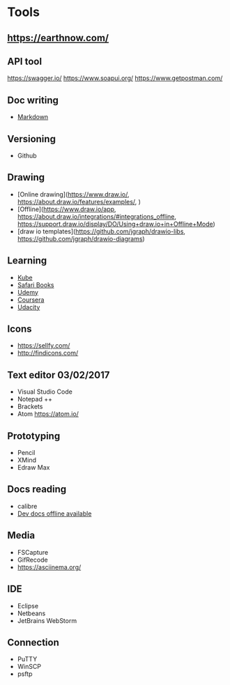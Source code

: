 # Tools


## https://earthnow.com/

## API tool

https://swagger.io/
https://www.soapui.org/
https://www.getpostman.com/
## Doc writing

* [Markdown](https://daringfireball.net/projects/markdown/syntax)

## Versioning

* Github

## Drawing

* [Online drawing](https://www.draw.io/, https://about.draw.io/features/examples/, )
* [Offline](https://www.draw.io/app, https://about.draw.io/integrations/#integrations_offline, https://support.draw.io/display/DO/Using+draw.io+in+Offline+Mode)
* [draw io templates](https://github.com/jgraph/drawio-libs, https://github.com/jgraph/drawio-diagrams)
## Learning

* [Kube](https://kubernetes.io/)
* [Safari Books](http://www.safaribooksonline.com)
* [Udemy](https://www.udemy.com/)
* [Coursera](https://www.coursera.org/)
* [Udacity](https://www.udacity.com)

## Icons

* https://sellfy.com/
* http://findicons.com/

## Text editor 03/02/2017

* Visual Studio Code
* Notepad ++
* Brackets
* Atom https://atom.io/

## Prototyping

* Pencil
* XMind
* Edraw Max

## Docs reading

* calibre
* [Dev docs offline available](http://devdocs.io/)

## Media

* FSCapture
* GifRecode
* https://asciinema.org/

## IDE

* Eclipse
* Netbeans
* JetBrains WebStorm

## Connection

* PuTTY
* WinSCP
* psftp
